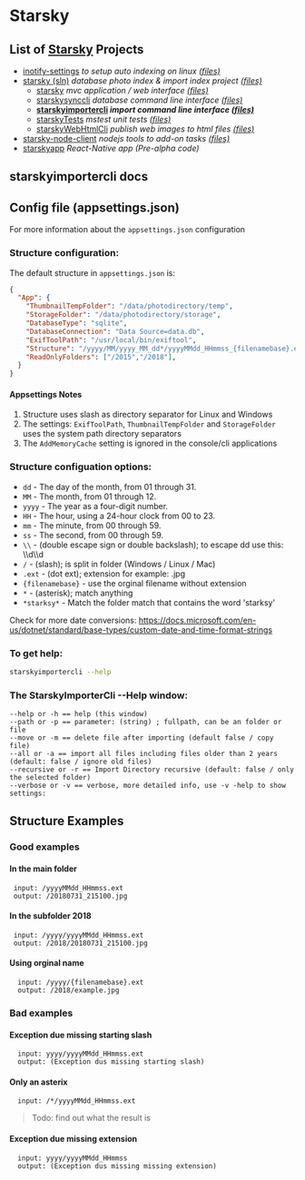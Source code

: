 # Starsky
## List of [Starsky](../../readme.md) Projects
 - [inotify-settings](../../inotify-settings/readme.md) _to setup auto indexing on linux [(files)](../../inotify-settings)_
 - [starsky (sln)](../../starsky/readme.md) _database photo index & import index project [(files)](../../starsky)_
   - [starsky](../../starsky/starsky/readme.md)  _mvc application / web interface [(files)](../../starsky/starsky)_
   - [starskysynccli](../../starsky/starskysynccli/readme.md)  _database command line interface [(files)](../../starsky/starskysynccli)_
   - __[starskyimportercli](../../starsky/starskyimportercli/readme.md)  _import command line interface [(files)](../../starsky/starskyimportercli)___
   - [starskyTests](../../starsky/starskyTests/readme.md)  _mstest unit tests [(files)](../../starsky/starskyTests)_
   - [starskyWebHtmlCli](../../starsky/starskywebhtmlcli/readme.md)  _publish web images to html files [(files)](../../starsky/starskywebhtmlcli)_
 - [starsky-node-client](../../starsky-node-client/readme.md) _nodejs tools to add-on tasks [(files)](../../starsky-node-client)_
 - [starskyapp](../../starskyapp) _React-Native app (Pre-alpha code)_

## starskyimportercli docs

## Config file (appsettings.json)
For more information about the `appsettings.json` configuration

### Structure configuration:
The default structure in `appsettings.json` is:
```json
{
  "App": {
    "ThumbnailTempFolder": "/data/photodirectory/temp",
    "StorageFolder": "/data/photodirectory/storage",
    "DatabaseType": "sqlite",
    "DatabaseConnection": "Data Source=data.db",
    "ExifToolPath": "/usr/local/bin/exiftool",
    "Structure": "/yyyy/MM/yyyy_MM_dd*/yyyyMMdd_HHmmss_{filenamebase}.ext",
    "ReadOnlyFolders": ["/2015","/2018"],
  }
}

```
#### Appsettings Notes
1)   Structure uses slash as directory separator for Linux and Windows
2)   The settings: `ExifToolPath`, `ThumbnailTempFolder` and  `StorageFolder` uses the system path directory separators
3)    The `AddMemoryCache` setting is ignored in the console/cli applications 

### Structure configuation options:

- `dd` 	 -   The day of the month, from 01 through 31.
- `MM` 	 -   The month, from 01 through 12.
- `yyyy` 	-    The year as a four-digit number.
- `HH` 	 -   The hour, using a 24-hour clock from 00 to 23.
- `mm` 	 -   The minute, from 00 through 59.
- `ss` 	 -   The second, from 00 through 59.
- `\\`     -      (double escape sign or double backslash); to escape dd use this: \\\d\\\d
- `/`     -       (slash); is split in folder (Windows / Linux / Mac)
- `.ext`   -       (dot ext); extension for example: .jpg
- `{filenamebase}` - use the orginal filename without extension
- `*`      -     (asterisk); match anything
- `*starksy*`    -   Match the folder match that contains the word 'starksy' 

Check for more date conversions:
https://docs.microsoft.com/en-us/dotnet/standard/base-types/custom-date-and-time-format-strings



### To get help:
```sh
starskyimportercli --help
```

### The StarskyImporterCli --Help window:
```
--help or -h == help (this window)
--path or -p == parameter: (string) ; fullpath, can be an folder or file
--move or -m == delete file after importing (default false / copy file)
--all or -a == import all files including files older than 2 years (default: false / ignore old files) 
--recursive or -r == Import Directory recursive (default: false / only the selected folder) 
--verbose or -v == verbose, more detailed info, use -v -help to show settings:
```


## Structure Examples
### Good examples
#### In the main folder
```
 input: /yyyyMMdd_HHmmss.ext
 output: /20180731_215100.jpg
```

#### In the subfolder 2018
```
 input: /yyyy/yyyyMMdd_HHmmss.ext
 output: /2018/20180731_215100.jpg
```
#### Using orginal name
```
  input: /yyyy/{filenamebase}.ext
  output: /2018/example.jpg
```
### Bad examples

#### Exception due missing starting slash
```
  input: yyyy/yyyyMMdd_HHmmss.ext
  output: (Exception dus missing starting slash)
```
#### Only an asterix
```
  input: /*/yyyyMMdd_HHmmss.ext
```
> Todo: find out what the result is

#### Exception due missing extension
```
  input: yyyy/yyyyMMdd_HHmmss
  output: (Exception dus missing missing extension)
```
